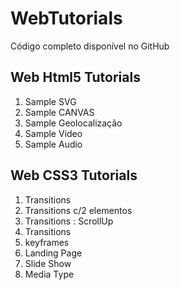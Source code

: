 # WebTutorials

Código completo disponível no GitHub

## Web Html5 Tutorials

1. Sample SVG
2. Sample CANVAS
3. Sample Geolocalização
4. Sample Video
5. Sample Audio

## Web CSS3 Tutorials

1. Transitions
2. Transitions c/2 elementos
3. Transitions : ScrollUp
4. Transitions
5. keyframes
6. Landing Page
7. Slide Show
8. Media Type
